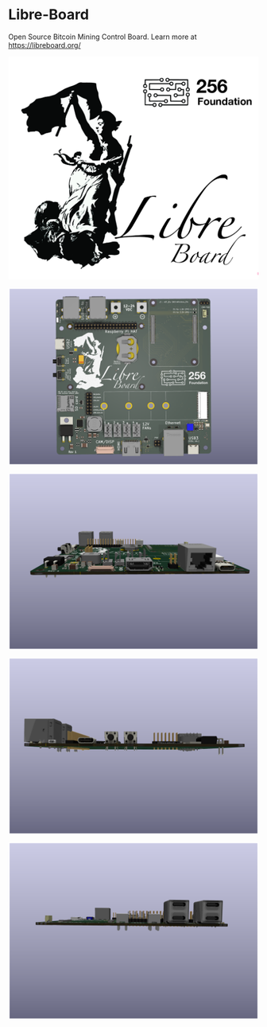 # Libre-Board
Open Source Bitcoin Mining Control Board.
Learn more at https://libreboard.org/

![Libre Logo](assets/libreboard-logo.jpg)

![Libre Board Top Face View](assets/renders/face_top.png)

![Libre Board Front Edge View](assets/renders/edge_front.png)

![Libre Board Top Edge View](assets/renders/edge_top.png)

![Libre Board Back Edge View](assets/renders/edge_back.png)